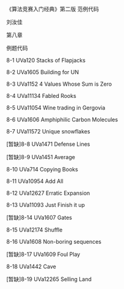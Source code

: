 ﻿《算法竞赛入门经典》第二版 范例代码

刘汝佳

第八章

例题代码

8-1 UVa120 Stacks of Flapjacks

8-2 UVa1605 Building for UN

8-3 UVa1152 4 Values Whose Sum is Zero

8-4 UVa11134 Fabled Rooks

8-5 UVa11054 Wine trading in Gergovia

8-6 UVa1606 Amphiphilic Carbon Molecules

8-7 UVa11572 Unique snowflakes

[暂缺]8-8 UVa1471 Defense Lines

[暂缺]8-9 UVa1451 Average

8-10 UVa714 Copying Books

8-11 UVa10954 Add All

8-12 UVa12627 Erratic Expansion

8-13 UVa11093 Just Finish it up

[暂缺]8-14 UVa1607 Gates

8-15 UVa12174 Shuffle

8-16 UVa1608 Non-boring sequences

[暂缺]8-17 UVa1609 Foul Play

8-18 UVa1442 Cave

[暂缺]8-19 UVa12265 Selling Land
